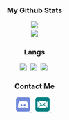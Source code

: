 <h3 align="center"> My Github Stats </h3>
<p align="center">

  <img src="https://hits.seeyoufarm.com/api/count/incr/badge.svg?url=https%3A%2F%2Fgithub.com%2F2gisgit&count_bg=%23FF9D00&title_bg=%23555555&icon=&icon_color=%23E7E7E7&title=hits&edge_flat=false">
  <br>
  <img src="https://github-readme-stats.vercel.app/api?username=2gisgit&show_icons=true&theme=github_dark">
</p>


<h3 align="center"> Langs </h3>
<p align="center">
  <img src="https://img.shields.io/badge/Python-3766AB?style=flat-square&logo=Python&logoColor=white"/></a>&nbsp
  <img src="https://img.shields.io/badge/C-A8B9CC?style=flat-square&logo=C&logoColor=white"/></a>&nbsp
  <img src="https://img.shields.io/badge/Go-00ADD8?style=flat-square&logo=C%2B%2B&logoColor=white"/></a>&nbsp
</p>

<h3 align="center"> Contact Me </h3>
<p align="center">
  <a href="https://discord.com/users/797308789673033748" target="_blank"> <img src="icons/discord.svg" alt="discord" width="33" height="33"/> </a> &nbsp;
  <a href="mailto:aegis2915@gmail.com" target="_blank"> <img src="icons/email.svg" alt="email" width="33" height="33"/> </a> &nbsp;
</p>
<!--START_SECTION:waka-->
<!--END_SECTION:waka-->
